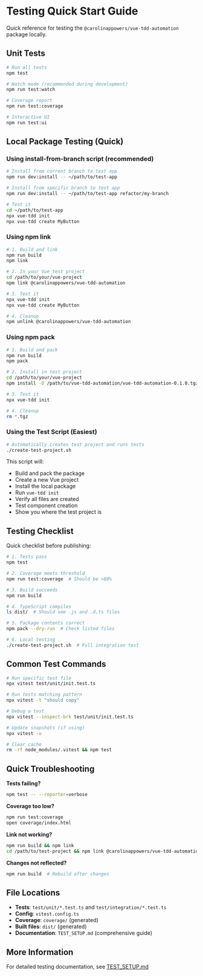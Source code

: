 # Testing Quick Start Guide

Quick reference for testing the `@carolinappowers/vue-tdd-automation` package locally.

## Unit Tests

```bash
# Run all tests
npm test

# Watch mode (recommended during development)
npm run test:watch

# Coverage report
npm run test:coverage

# Interactive UI
npm run test:ui
```

## Local Package Testing (Quick)

### Using install-from-branch script (recommended)

```bash
# Install from current branch to test app
npm run dev:install -- ~/path/to/test-app

# Install from specific branch to test app
npm run dev:install -- ~/path/to/test-app refactor/my-branch

# Test it
cd ~/path/to/test-app
npx vue-tdd init
npx vue-tdd create MyButton
```

### Using npm link

```bash
# 1. Build and link
npm run build
npm link

# 2. In your Vue test project
cd /path/to/your/vue-project
npm link @carolinappowers/vue-tdd-automation

# 3. Test it
npx vue-tdd init
npx vue-tdd create MyButton

# 4. Cleanup
npm unlink @carolinappowers/vue-tdd-automation
```

### Using npm pack

```bash
# 1. Build and pack
npm run build
npm pack

# 2. Install in test project
cd /path/to/your/vue-project
npm install -D /path/to/vue-tdd-automation/vue-tdd-automation-0.1.0.tgz

# 3. Test it
npx vue-tdd init

# 4. Cleanup
rm *.tgz
```

### Using the Test Script (Easiest)

```bash
# Automatically creates test project and runs tests
./create-test-project.sh
```

This script will:
- Build and pack the package
- Create a new Vue project
- Install the local package
- Run `vue-tdd init`
- Verify all files are created
- Test component creation
- Show you where the test project is

## Testing Checklist

Quick checklist before publishing:

```bash
# 1. Tests pass
npm test

# 2. Coverage meets threshold
npm run test:coverage  # Should be >80%

# 3. Build succeeds
npm run build

# 4. TypeScript compiles
ls dist/  # Should see .js and .d.ts files

# 5. Package contents correct
npm pack --dry-run  # Check listed files

# 6. Local testing
./create-test-project.sh  # Full integration test
```

## Common Test Commands

```bash
# Run specific test file
npx vitest test/unit/init.test.ts

# Run tests matching pattern
npx vitest -t "should copy"

# Debug a test
npx vitest --inspect-brk test/unit/init.test.ts

# Update snapshots (if using)
npx vitest -u

# Clear cache
rm -rf node_modules/.vitest && npm test
```

## Quick Troubleshooting

**Tests failing?**
```bash
npm test -- --reporter=verbose
```

**Coverage too low?**
```bash
npm run test:coverage
open coverage/index.html
```

**Link not working?**
```bash
npm run build && npm link
cd /path/to/test-project && npm link @carolinappowers/vue-tdd-automation
```

**Changes not reflected?**
```bash
npm run build  # Rebuild after changes
```

## File Locations

- **Tests**: `test/unit/*.test.ts` and `test/integration/*.test.ts`
- **Config**: `vitest.config.ts`
- **Coverage**: `coverage/` (generated)
- **Built files**: `dist/` (generated)
- **Documentation**: `TEST_SETUP.md` (comprehensive guide)

## More Information

For detailed testing documentation, see [TEST_SETUP.md](./TEST_SETUP.md)
